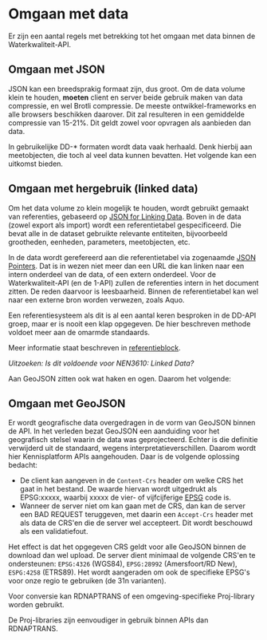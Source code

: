 # Omgaan met data

Er zijn een aantal regels met betrekking tot het omgaan met data binnen de Waterkwaliteit-API.

## Omgaan met JSON

JSON kan een breedsprakig formaat zijn, dus groot.
Om de data volume klein te houden, **moeten** client en server beide gebruik maken van data compressie, en wel Brotli compressie. De meeste ontwikkel-frameworks en alle browsers beschikken daarover. Dit zal resulteren in een gemiddelde compressie van 15-21%. Dit geldt zowel voor opvragen als aanbieden dan data.

In gebruikelijke DD-* formaten wordt data vaak herhaald. Denk hierbij aan meetobjecten, die toch al veel data kunnen bevatten.
Het volgende kan een uitkomst bieden.

## Omgaan met hergebruik (linked data)

Om het data volume zo klein mogelijk te houden, wordt gebruikt gemaakt van referenties, gebaseerd op [JSON for Linking Data](https://json-ld.org/).
Boven in de data (zowel export als import) wordt een referentietabel gespecificeerd. Die bevat alle in de dataset gebruikte relevante entiteiten, bijvoorbeeld grootheden, eenheden, parameters, meetobjecten, etc.

In de data wordt gerefereerd aan die referentietabel via zogenaamde [JSON Pointers](https://www.rfc-editor.org/rfc/rfc6901.html). Dat is in wezen niet meer dan een URL die kan linken naar een intern onderdeel van de data, of een extern onderdeel.
Voor de Waterkwaliteit-API (en de 1-API) zullen de referenties intern in het document zitten. De reden daarvoor is leesbaarheid. Binnen de referentietabel kan wel naar een externe bron worden verwezen, zoals Aquo.

Een referentiesysteem als dit is al een aantal keren besproken in de DD-API groep, maar er is nooit een klap opgegeven.
De hier beschreven methode voldoet meer aan de omarmde standaards.

Meer informatie staat beschreven in [referentieblock](referentieblok.md).

_Uitzoeken: Is dit voldoende voor NEN3610: Linked Data?_

Aan GeoJSON zitten ook wat haken en ogen. Daarom het volgende:

## Omgaan met GeoJSON

Er wordt geografische data overgedragen in de vorm van GeoJSON binnen de API.  In het verleden bezat GeoJSON een aanduiding voor het geografisch stelsel waarin de data was geprojecteerd. Echter is die definitie verwijderd uit de standaard, wegens interpretatieverschillen.
Daarom wordt hier Kennisplatform APIs aangehouden. Daar is de volgende oplossing bedacht:

- De client kan aangeven in de ```Content-Crs``` header om welke CRS het gaat in het bestand.  De waarde hiervan wordt uitgedrukt als EPSG:xxxxx, waarbij xxxxx de vier- of vijfcijferige [EPSG](epsg.io) code is.
- Wanneer de server niet om kan gaan met de CRS, dan kan de server een BAD REQUEST teruggeven, met daarin een ```Accept-Crs``` header met als data de CRS'en die de server wel accepteert. Dit wordt beschouwd als een validatiefout.

Het effect is dat het opgegeven CRS geldt voor alle GeoJSON binnen de download dan wel upload.
De server dient minimaal de volgende CRS'en te ondersteunen: ```EPSG:4326``` (WGS84), ```EPSG:28992``` (Amersfoort/RD New), ```ESPG:4258``` (ETRS89).
Het wordt aangeraden om ook de specifieke EPSG's voor onze regio te gebruiken (de 31n varianten).

Voor conversie kan RDNAPTRANS of een omgeving-specifieke Proj-library worden gebruikt.

De Proj-libraries zijn eenvoudiger in gebruik binnen APIs dan RDNAPTRANS.
